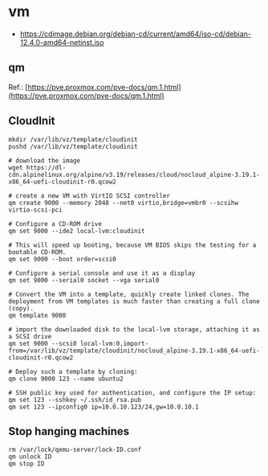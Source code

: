 # vm
* https://cdimage.debian.org/debian-cd/current/amd64/iso-cd/debian-12.4.0-amd64-netinst.iso

## qm
Ref.: [https://pve.proxmox.com/pve-docs/qm.1.html](https://pve.proxmox.com/pve-docs/qm.1.html)

## CloudInit
```
mkdir /var/lib/vz/template/cloudinit
pushd /var/lib/vz/template/cloudinit

# download the image
wget https://dl-cdn.alpinelinux.org/alpine/v3.19/releases/cloud/nocloud_alpine-3.19.1-x86_64-uefi-cloudinit-r0.qcow2

# create a new VM with VirtIO SCSI controller
qm create 9000 --memory 2048 --net0 virtio,bridge=vmbr0 --scsihw virtio-scsi-pci

# Configure a CD-ROM drive
qm set 9000 --ide2 local-lvm:cloudinit

# This will speed up booting, because VM BIOS skips the testing for a bootable CD-ROM.
qm set 9000 --boot order=scsi0

# Configure a serial console and use it as a display
qm set 9000 --serial0 socket --vga serial0

# Convert the VM into a template, quickly create linked clones. The deployment from VM templates is much faster than creating a full clone (copy).
qm template 9000

# import the downloaded disk to the local-lvm storage, attaching it as a SCSI drive
qm set 9000 --scsi0 local-lvm:0,import-from=/var/lib/vz/template/cloudinit/nocloud_alpine-3.19.1-x86_64-uefi-cloudinit-r0.qcow2

# Deploy such a template by cloning:
qm clone 9000 123 --name ubuntu2

# SSH public key used for authentication, and configure the IP setup:
qm set 123 --sshkey ~/.ssh/id_rsa.pub
qm set 123 --ipconfig0 ip=10.0.10.123/24,gw=10.0.10.1
```



## Stop hanging machines
```
rm /var/lock/qemu-server/lock-ID.conf
qm unlock ID
qm stop ID
```

